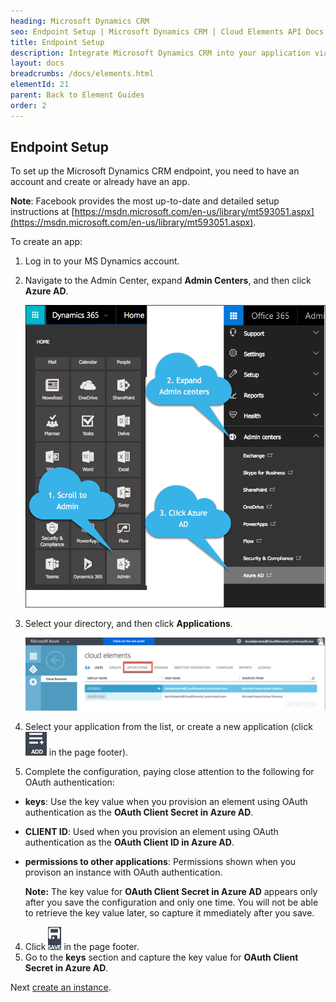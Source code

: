```yaml
---
heading: Microsoft Dynamics CRM
seo: Endpoint Setup | Microsoft Dynamics CRM | Cloud Elements API Docs
title: Endpoint Setup
description: Integrate Microsoft Dynamics CRM into your application via the Cloud Elements APIs.
layout: docs
breadcrumbs: /docs/elements.html
elementId: 21
parent: Back to Element Guides
order: 2
---
```

## Endpoint Setup

To set up the Microsoft Dynamics CRM endpoint, you need to have an account and create or already have an app.

__Note__: Facebook provides the most up-to-date and detailed setup instructions at [https://msdn.microsoft.com/en-us/library/mt593051.aspx](https://msdn.microsoft.com/en-us/library/mt593051.aspx).

To create an app:

1. Log in to your MS Dynamics account.
1. Navigate to the Admin Center, expand __Admin Centers__, and then click __Azure AD__.

    ![Admin Center](img/Admin-Center.png)

1. Select your directory, and then click __Applications__.

    ![Admin Center](img/Applications.png)

2. Select your application from the list, or create a new application (click <img src="img/Add-Application.png" alt="Alt Text" class="inlineImage"> in the page footer).
3. Complete the configuration, paying close attention to the following for OAuth authentication:
  * __keys__: Use the key value  when you provision an element using OAuth authentication as the __OAuth Client Secret in Azure AD__.
  * __CLIENT ID__:  Used when you provision an element using OAuth authentication as the __OAuth Client ID in Azure AD__.
  * __permissions to other applications__: Permissions shown when you provison an instance with OAuth authentication.

     __Note:__ The key value for __OAuth Client Secret in Azure AD__ appears only after you save the configuration and only one time. You will not be able to retrieve the key value later, so capture it mmediately after you save.

4. Click <img src="img/Save.png" alt="Alt Text" class="inlineImage"> in the page footer.
1. Go to the __keys__ section and capture the key value for __OAuth Client Secret in Azure AD__.

Next [create an instance](dynamicscrm-create-instance.html).
